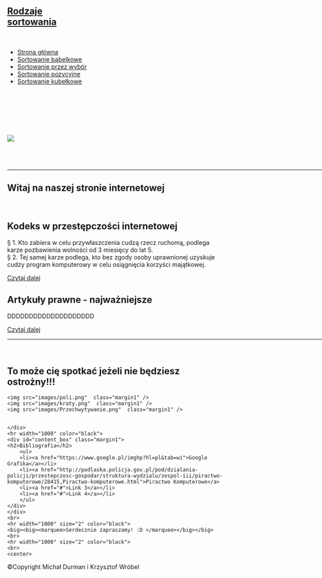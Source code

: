 
<html>
<head>

<title>Strona</title>

 <link href="style.css" type="text/css" rel="stylesheet" />

</head>

<body>
  <div id="wrapper">
    <div id="logo">
    <a href="#">
        <h2><span class="light_logo">Rodzaje</span><br>sortowania</h2>
    <br>
    </a>
    </div>
    <div id="menu">
        <ul>
        <li><a href="stronka.html" class="active_tab">Strona główna</a></li>
        <li><a href="Podstrona 1.html">Sortowanie bąbelkowe</a></li>
        <li><a href="Podstrona 2.html">Sortowanie przez wybór</a></li>
        <li><a href="Podstrona 3.html">Sortowanie pozycyjne</a></li>
        <li><a href="Podstrona 4.html">Sortowanie kubełkowe</a></li>
        </ul>
    </div>
    <br><br><br><br><br><br>
    <div id="header">
    <img src="images/lol.jpg"/>
    <div id="title_head">
    <br><br><br>
	<hr width="1000" color="black">
    <h2>Witaj na naszej stronie internetowej</h2>
    <br>
    <div id="content">
    <div id="content_box">
    <h2>Kodeks w przestępczości internetowej</h2>
    <p>§ 1. Kto zabiera w celu przywłaszczenia cudzą rzecz ruchomą, podlega karze pozbawienia wolności od 3 miesięcy do lat 5.<br>  
     § 2. Tej samej karze podlega, kto bez zgody osoby uprawnionej uzyskuje cudzy program komputerowy w celu osiągnięcia korzyści majątkowej.     </p>
    <span id="content_box_rm"><a href="Odnośnikczytaj 1.html"> Czytaj dalej</a></span>
    </div>
    <div id="content_box" class="margin2">
    <h2>Artykuły prawne - najważniejsze</h2>
    <p>DDDDDDDDDDDDDDDDDDDD 
    </p>
    <span id="content_box_rm"><a href="Odnośnikczytaj 2.html"> Czytaj dalej</a></span>
    </div>
    </div>
    </div>
	<hr width="1000" color="black">
    <br>
    <div id="container">
    <h2>To może cię spotkać jeżeli nie będziesz ostrożny!!!</h2>
    <div id="box_photo">
    
    <img src="images/poli.png"  class="margin1" />
    <img src="images/kraty.png"  class="margin1" />
    <img src="images/Przechwytywanie.png"  class="margin1" />

   
    </div>
	<hr width="1000" color="black">
    <div id="content_box" class="margin1">
    <h2>Bibliografia</h2>
        <ul>
        <li><a href="https://www.google.pl/imghp?hl=pl&tab=wi">Google Grafika</a></li>
        <li><a href="http://podlaska.policja.gov.pl/pod/dzialania-policji/przestepczosc-gospodar/struktura-wydzialu/zespol-iii/piractwo-komputerowe/28415,Piractwo-komputerowe.html">Piractwo Komputerowe</a>
        <li><a href="#">Link 3</a></li>
        <li><a href="#">Link 4</a></li>
        </ul>
    </div>
    </div>
	<br>
	<hr width="1000" size="2" color="black">
    <big><big><marquee>Serdecznie zapraszamy! :D </marquee></big></big>
    <br>
    <hr width="1000" size="2" color="black">
    <br>
	<center>
<!-- START OF SCRIPT -->
<!-- For more scripts visit http://www.netpedia.com -->
<SCRIPT LANGUAGE="JavaScript">

<!-- Begin
monthnames = new Array(
"Styczeń",
"Luty",
"Marzec",
"Kwiecień",
"Maj",
"Czerwiec",
"Lipiec",
"Sierpień",
"Wrzesień",
"Październik",
"Listopad",
"Grudzień");
var linkcount=0;
function addlink(month, day, href) {
var entry = new Array(3);
entry[0] = month;
entry[1] = day;
entry[2] = href;
this[linkcount++] = entry;
}
Array.prototype.addlink = addlink;
linkdays = new Array();
monthdays = new Array(12);
monthdays[0]=31;
monthdays[1]=28;
monthdays[2]=31;
monthdays[3]=30;
monthdays[4]=31;
monthdays[5]=30;
monthdays[6]=31;
monthdays[7]=31;
monthdays[8]=30;
monthdays[9]=31;
monthdays[10]=30;
monthdays[11]=31;
todayDate=new Date();
thisday=todayDate.getDay();
thismonth=todayDate.getMonth();
thisdate=todayDate.getDate();
thisyear=todayDate.getYear();
thisyear = thisyear % 100;
thisyear = ((thisyear < 50) ? (2000 + thisyear) : (1900 + thisyear));
if (((thisyear % 4 == 0) 
&& !(thisyear % 100 == 0))
||(thisyear % 400 == 0)) monthdays[1]++;
startspaces=thisdate;
while (startspaces > 7) startspaces-=7;
startspaces = thisday - startspaces + 1;
if (startspaces < 0) startspaces+=7;
document.write("<table border=2 bgcolor=black ");
document.write("bordercolor=black><font color=#000000>");
document.write("<tr><td colspan=7><center><strong>" 
+ monthnames[thismonth] + " " + thisyear 
+ "</strong></center></font></td></tr>");
document.write("<tr>");
document.write("<td align=center>N</td>");
document.write("<td align=center>P</td>");
document.write("<td align=center>W</td>");
document.write("<td align=center>Ś</td>");
document.write("<td align=center>C</td>");
document.write("<td align=center>P</td>");
document.write("<td align=center>S</td>"); 
document.write("</tr>");
document.write("<tr>");
for (s=0;s<startspaces;s++) {
document.write("<td> </td>");
}
count=1;
while (count <= monthdays[thismonth]) {
for (b = startspaces;b<7;b++) {
linktrue=false;
document.write("<td>");
for (c=0;c<linkdays.length;c++) {
if (linkdays[c] != null) {
if ((linkdays[c][0]==thismonth + 1) && (linkdays[c][1]==count)) {
document.write("<a href=\"" + linkdays[c][2] + "\">");
linktrue=true;
      }
   }
}
if (count==thisdate) {
document.write("<font color='#FF0000'><strong>");
}
if (count <= monthdays[thismonth]) {
document.write(count);
}
else {
document.write(" ");
}
if (count==thisdate) {
document.write("</strong></font>");
}
if (linktrue)
document.write("</a>");
document.write("</td>");
count++;
}
document.write("</tr>");
document.write("<tr>");
startspaces=0;
}
document.write("</table></p>");
// End -->
</SCRIPT>
</center>
    <div id="footer">
    <p>©Copyright Michał Durman i Krzysztof Wróbel
    </div>
    </div>
</body>
</html>
